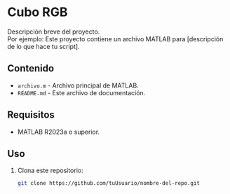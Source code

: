 # Cubo RGB

Descripción breve del proyecto.  
Por ejemplo: Este proyecto contiene un archivo MATLAB para [descripción de lo que hace tu script].

## Contenido

- `archivo.m` - Archivo principal de MATLAB.
- `README.md` - Este archivo de documentación.

## Requisitos

- MATLAB R2023a o superior.

## Uso

1. Clona este repositorio:
   ```bash
   git clone https://github.com/tuUsuario/nombre-del-repo.git
